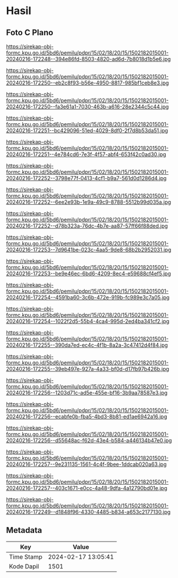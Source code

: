 # Hasil

## Foto C Plano

https://sirekap-obj-formc.kpu.go.id/5bd6/pemilu/pdpr/15/02/18/20/15/1502182015001-20240216-172248--394e86fd-8503-4820-ad6d-7b8018d1b5e6.jpg

https://sirekap-obj-formc.kpu.go.id/5bd6/pemilu/pdpr/15/02/18/20/15/1502182015001-20240216-172250--eb2c8f93-b56e-4950-8817-985bf1ceb8e3.jpg

https://sirekap-obj-formc.kpu.go.id/5bd6/pemilu/pdpr/15/02/18/20/15/1502182015001-20240216-172250--fa3e61a1-7030-463b-a616-28e2344c5c44.jpg

https://sirekap-obj-formc.kpu.go.id/5bd6/pemilu/pdpr/15/02/18/20/15/1502182015001-20240216-172251--bc429096-51ed-4029-8df0-2f7d8b53da51.jpg

https://sirekap-obj-formc.kpu.go.id/5bd6/pemilu/pdpr/15/02/18/20/15/1502182015001-20240216-172251--4e784cd6-7e3f-4f57-abf4-653f42c0ad30.jpg

https://sirekap-obj-formc.kpu.go.id/5bd6/pemilu/pdpr/15/02/18/20/15/1502182015001-20240216-172252--3798e77f-0413-4cf1-b9a7-561d0d1286d4.jpg

https://sirekap-obj-formc.kpu.go.id/5bd6/pemilu/pdpr/15/02/18/20/15/1502182015001-20240216-172252--6ee2e93b-1e9a-49c9-8788-5512b99d035a.jpg

https://sirekap-obj-formc.kpu.go.id/5bd6/pemilu/pdpr/15/02/18/20/15/1502182015001-20240216-172252--d78b323a-76dc-4b7e-aa87-57ff66f88ded.jpg

https://sirekap-obj-formc.kpu.go.id/5bd6/pemilu/pdpr/15/02/18/20/15/1502182015001-20240216-172253--7d9641be-023c-4aa5-9de8-68b2b2952031.jpg

https://sirekap-obj-formc.kpu.go.id/5bd6/pemilu/pdpr/15/02/18/20/15/1502182015001-20240216-172253--be9e46ec-6bd6-4209-8ec4-e59688cf4ef5.jpg

https://sirekap-obj-formc.kpu.go.id/5bd6/pemilu/pdpr/15/02/18/20/15/1502182015001-20240216-172254--4591ba60-3c6b-472e-919b-fc989e3c7a05.jpg

https://sirekap-obj-formc.kpu.go.id/5bd6/pemilu/pdpr/15/02/18/20/15/1502182015001-20240216-172254--1022f2d5-55b4-4ca4-995d-2ed4ba341cf2.jpg

https://sirekap-obj-formc.kpu.go.id/5bd6/pemilu/pdpr/15/02/18/20/15/1502182015001-20240216-172255--390da7ed-ec4c-4f1b-8a2a-3c47412d4f84.jpg

https://sirekap-obj-formc.kpu.go.id/5bd6/pemilu/pdpr/15/02/18/20/15/1502182015001-20240216-172255--39eb497e-927a-4a33-bf0d-d17fb97b426b.jpg

https://sirekap-obj-formc.kpu.go.id/5bd6/pemilu/pdpr/15/02/18/20/15/1502182015001-20240216-172256--1203d71c-ad5e-455e-bf16-3b9aa78587e3.jpg

https://sirekap-obj-formc.kpu.go.id/5bd6/pemilu/pdpr/15/02/18/20/15/1502182015001-20240216-172256--ecabfe0b-fba5-4bd3-8b81-ed1ae6942a16.jpg

https://sirekap-obj-formc.kpu.go.id/5bd6/pemilu/pdpr/15/02/18/20/15/1502182015001-20240216-172256--d55648ac-f62d-43e4-b584-a446134b47e0.jpg

https://sirekap-obj-formc.kpu.go.id/5bd6/pemilu/pdpr/15/02/18/20/15/1502182015001-20240216-172257--9e231135-1561-4c4f-9bee-1ddcab020a63.jpg

https://sirekap-obj-formc.kpu.go.id/5bd6/pemilu/pdpr/15/02/18/20/15/1502182015001-20240216-172257--403c1671-e0cc-4a48-9dfa-4a12790bd01e.jpg

https://sirekap-obj-formc.kpu.go.id/5bd6/pemilu/pdpr/15/02/18/20/15/1502182015001-20240216-172249--d1848f96-4330-4485-b834-a653c2177130.jpg


## Metadata

| Key        | Value               |
| ---------- | ------------------- |
| Time Stamp | 2024-02-17 13:05:41 |
| Kode Dapil | 1501                |



